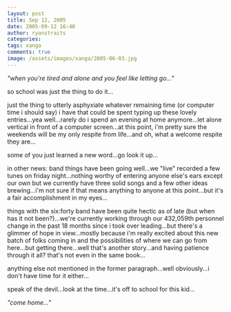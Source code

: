 ```yaml
---
layout: post
title: Sep 12, 2005
date: 2005-09-12 16:40
author: ryanstraits
categories:
tags: xanga
comments: true
image: /assets/images/xanga/2005-06-03.jpg
---
```

<em>"when you're tired and alone and you feel like letting go..."</em>

so school was just the thing to do it...

<!-- break -->

just the thing to utterly asphyxiate whatever remaining time (or computer time i should say) i have that could be spent typing up these lovely entries...yea well...rarely do i spend an evening at home anymore...let alone vertical in front of a computer screen...at this point, i'm pretty sure the weekends will be my only respite from life...and oh, what a welcome respite they are...

some of you just learned a new word...go look it up...

in other news: band things have been going well...we "live" recorded a few tunes on friday night...nothing worthy of entering anyone else's ears except our own but we currently have three solid songs and a few other ideas brewing...i'm not sure if that means anything to anyone at this point...but it's a fair accomplishment in my eyes...

things with the six:forty band have been quite hectic as of late (but when has it not been?)...we're currently working through our 432,059th personnel change in the past 18 months since i took over leading...but there's a glimmer of hope in view...mostly because i'm really excited about this new batch of folks coming in and the possibilities of where we can go from here...but getting there...well that's another story...and having patience through it all? that's not even in the same book...

anything else not mentioned in the former paragraph...well obviously...i don't have time for it either...

speak of the devil...look at the time...it's off to school for this kid...

<em>"come home..."</em>
